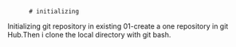           # initializing 
  Initializing git repository in existing
01-create a one repository in git Hub.Then i clone the local directory with git bash.
